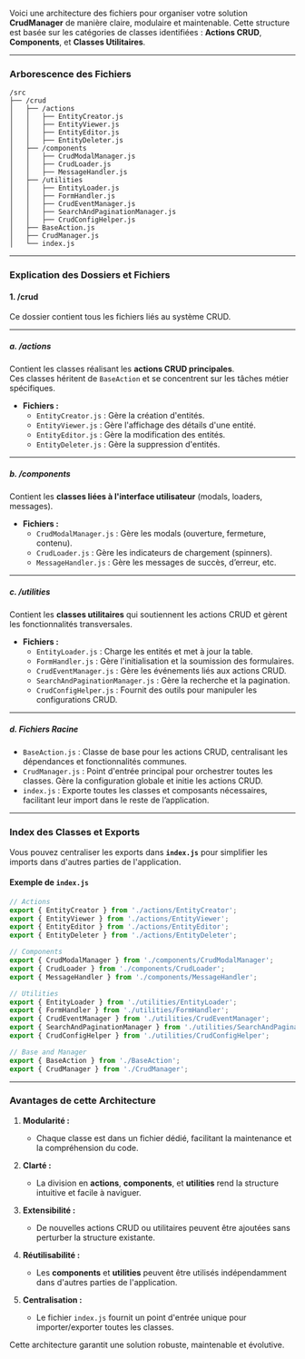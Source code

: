 Voici une architecture des fichiers pour organiser votre solution **CrudManager** de manière claire, modulaire et maintenable. Cette structure est basée sur les catégories de classes identifiées : **Actions CRUD**, **Components**, et **Classes Utilitaires**.

---

### **Arborescence des Fichiers**

```
/src
├── /crud
│   ├── /actions
│   │   ├── EntityCreator.js
│   │   ├── EntityViewer.js
│   │   ├── EntityEditor.js
│   │   ├── EntityDeleter.js
│   ├── /components
│   │   ├── CrudModalManager.js
│   │   ├── CrudLoader.js
│   │   ├── MessageHandler.js
│   ├── /utilities
│   │   ├── EntityLoader.js
│   │   ├── FormHandler.js
│   │   ├── CrudEventManager.js
│   │   ├── SearchAndPaginationManager.js
│   │   ├── CrudConfigHelper.js
│   ├── BaseAction.js
│   ├── CrudManager.js
│   └── index.js
```

---

### **Explication des Dossiers et Fichiers**

#### **1. /crud**
Ce dossier contient tous les fichiers liés au système CRUD.

---

##### **a. /actions**
Contient les classes réalisant les **actions CRUD principales**.  
Ces classes héritent de `BaseAction` et se concentrent sur les tâches métier spécifiques.  

- **Fichiers :**
  - `EntityCreator.js` : Gère la création d'entités.
  - `EntityViewer.js` : Gère l'affichage des détails d'une entité.
  - `EntityEditor.js` : Gère la modification des entités.
  - `EntityDeleter.js` : Gère la suppression d'entités.

---

##### **b. /components**
Contient les **classes liées à l'interface utilisateur** (modals, loaders, messages).

- **Fichiers :**
  - `CrudModalManager.js` : Gère les modals (ouverture, fermeture, contenu).
  - `CrudLoader.js` : Gère les indicateurs de chargement (spinners).
  - `MessageHandler.js` : Gère les messages de succès, d’erreur, etc.

---

##### **c. /utilities**
Contient les **classes utilitaires** qui soutiennent les actions CRUD et gèrent les fonctionnalités transversales.

- **Fichiers :**
  - `EntityLoader.js` : Charge les entités et met à jour la table.
  - `FormHandler.js` : Gère l'initialisation et la soumission des formulaires.
  - `CrudEventManager.js` : Gère les événements liés aux actions CRUD.
  - `SearchAndPaginationManager.js` : Gère la recherche et la pagination.
  - `CrudConfigHelper.js` : Fournit des outils pour manipuler les configurations CRUD.

---

##### **d. Fichiers Racine**
- `BaseAction.js` : Classe de base pour les actions CRUD, centralisant les dépendances et fonctionnalités communes.  
- `CrudManager.js` : Point d'entrée principal pour orchestrer toutes les classes. Gère la configuration globale et initie les actions CRUD.  
- `index.js` : Exporte toutes les classes et composants nécessaires, facilitant leur import dans le reste de l’application.

---

### **Index des Classes et Exports**
Vous pouvez centraliser les exports dans **`index.js`** pour simplifier les imports dans d'autres parties de l'application.

#### **Exemple de `index.js`**
```javascript
// Actions
export { EntityCreator } from './actions/EntityCreator';
export { EntityViewer } from './actions/EntityViewer';
export { EntityEditor } from './actions/EntityEditor';
export { EntityDeleter } from './actions/EntityDeleter';

// Components
export { CrudModalManager } from './components/CrudModalManager';
export { CrudLoader } from './components/CrudLoader';
export { MessageHandler } from './components/MessageHandler';

// Utilities
export { EntityLoader } from './utilities/EntityLoader';
export { FormHandler } from './utilities/FormHandler';
export { CrudEventManager } from './utilities/CrudEventManager';
export { SearchAndPaginationManager } from './utilities/SearchAndPaginationManager';
export { CrudConfigHelper } from './utilities/CrudConfigHelper';

// Base and Manager
export { BaseAction } from './BaseAction';
export { CrudManager } from './CrudManager';
```

---

### **Avantages de cette Architecture**

1. **Modularité :**
   - Chaque classe est dans un fichier dédié, facilitant la maintenance et la compréhension du code.

2. **Clarté :**
   - La division en **actions**, **components**, et **utilities** rend la structure intuitive et facile à naviguer.

3. **Extensibilité :**
   - De nouvelles actions CRUD ou utilitaires peuvent être ajoutées sans perturber la structure existante.

4. **Réutilisabilité :**
   - Les **components** et **utilities** peuvent être utilisés indépendamment dans d'autres parties de l'application.

5. **Centralisation :**
   - Le fichier `index.js` fournit un point d'entrée unique pour importer/exporter toutes les classes.

Cette architecture garantit une solution robuste, maintenable et évolutive.